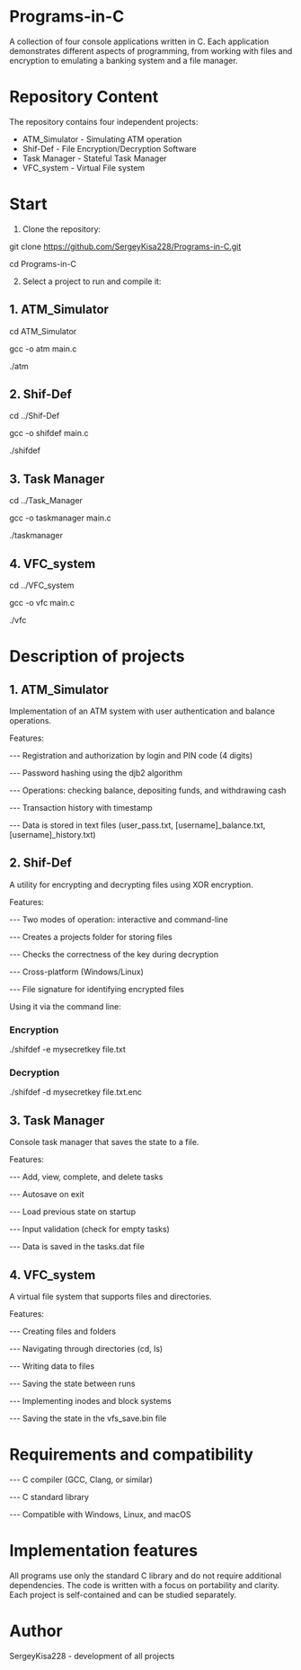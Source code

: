# Programs-in-C

A collection of four console applications written in C. Each application demonstrates different aspects of programming,
from working with files and encryption to emulating a banking system and a file manager.

# Repository Content

The repository contains four independent projects:

- ATM_Simulator - Simulating ATM operation
- Shif-Def - File Encryption/Decryption Software 
- Task Manager - Stateful Task Manager
- VFC_system - Virtual File system

# Start

1. Clone the repository:

git clone https://github.com/SergeyKisa228/Programs-in-C.git

cd Programs-in-C

2. Select a project to run and compile it:

## 1. ATM_Simulator

cd ATM_Simulator

gcc -o atm main.c

./atm

## 2. Shif-Def

cd ../Shif-Def

gcc -o shifdef main.c

./shifdef

## 3. Task Manager

cd ../Task_Manager

gcc -o taskmanager main.c

./taskmanager

## 4. VFC_system

cd ../VFC_system

gcc -o vfc main.c

./vfc

# Description of projects

## 1. ATM_Simulator

Implementation of an ATM system with user authentication and balance operations.

Features:

--- Registration and authorization by login and PIN code (4 digits)

--- Password hashing using the djb2 algorithm

--- Operations: checking balance, depositing funds, and withdrawing cash

--- Transaction history with timestamp

--- Data is stored in text files (user_pass.txt, [username]_balance.txt, [username]_history.txt)

## 2. Shif-Def

A utility for encrypting and decrypting files using XOR encryption.

Features:

--- Two modes of operation: interactive and command-line

--- Creates a projects folder for storing files

--- Checks the correctness of the key during decryption

--- Cross-platform (Windows/Linux)

--- File signature for identifying encrypted files

Using it via the command line:

### Encryption
./shifdef -e mysecretkey file.txt

### Decryption
./shifdef -d mysecretkey file.txt.enc

## 3. Task Manager

Console task manager that saves the state to a file.

Features:

--- Add, view, complete, and delete tasks

--- Autosave on exit

--- Load previous state on startup

--- Input validation (check for empty tasks)

--- Data is saved in the tasks.dat file

## 4. VFC_system

A virtual file system that supports files and directories.

Features:

--- Creating files and folders

--- Navigating through directories (cd, ls)

--- Writing data to files

--- Saving the state between runs

--- Implementing inodes and block systems

--- Saving the state in the vfs_save.bin file

# Requirements and compatibility

--- C compiler (GCC, Clang, or similar)

--- C standard library

--- Compatible with Windows, Linux, and macOS

# Implementation features

All programs use only the standard C library and do not require additional dependencies. 
The code is written with a focus on portability and clarity. Each project is self-contained and can be studied separately.

# Author

SergeyKisa228 - development of all projects
